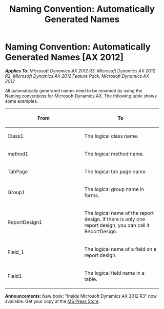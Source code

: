 ﻿---
title: 'Naming Convention: Automatically Generated Names'
TOCTitle: Automatically Generated Names
ms:assetid: fa380f45-0193-4e5d-8818-d0d03d25d963
ms:mtpsurl: https://msdn.microsoft.com/en-us/library/Aa891500(v=AX.60)
ms:contentKeyID: 35254190
ms.date: 05/18/2015
mtps_version: v=AX.60
---

# Naming Convention: Automatically Generated Names [AX 2012]


_**Applies To:** Microsoft Dynamics AX 2012 R3, Microsoft Dynamics AX 2012 R2, Microsoft Dynamics AX 2012 Feature Pack, Microsoft Dynamics AX 2012_

All automatically generated names need to be renamed by using the [Naming conventions](naming-conventions.md) for Microsoft Dynamics AX. The following table shows some examples.

<table>
<colgroup>
<col style="width: 50%" />
<col style="width: 50%" />
</colgroup>
<thead>
<tr class="header">
<th><p>From</p></th>
<th><p>To</p></th>
</tr>
</thead>
<tbody>
<tr class="odd">
<td><p>Class1</p></td>
<td><p>The logical class name.</p></td>
</tr>
<tr class="even">
<td><p>method1</p></td>
<td><p>The logical method name.</p></td>
</tr>
<tr class="odd">
<td><p>TabPage</p></td>
<td><p>The logical tab page name.</p></td>
</tr>
<tr class="even">
<td><p>Group1</p></td>
<td><p>The logical group name in forms.</p></td>
</tr>
<tr class="odd">
<td><p>ReportDesign1</p></td>
<td><p>The logical name of the report design. If there is only one report design, you can call it ReportDesign.</p></td>
</tr>
<tr class="even">
<td><p>Field_1</p></td>
<td><p>The logical name of a field on a report design.</p></td>
</tr>
<tr class="odd">
<td><p>Field1</p></td>
<td><p>The logical field name in a table.</p></td>
</tr>
</tbody>
</table>

  
**Announcements:** New book: "Inside Microsoft Dynamics AX 2012 R3" now available. Get your copy at the [MS Press Store](https://www.microsoftpressstore.com/store/inside-microsoft-dynamics-ax-2012-r3-9780735685109).

